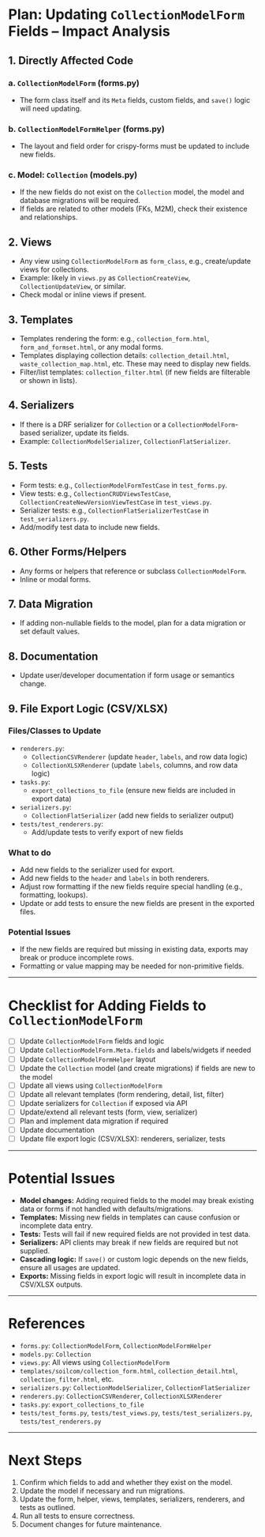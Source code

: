 # Plan: Updating `CollectionModelForm` Fields – Impact Analysis

## 1. Directly Affected Code

### a. `CollectionModelForm` (forms.py)
- The form class itself and its `Meta` fields, custom fields, and `save()` logic will need updating.

### b. `CollectionModelFormHelper` (forms.py)
- The layout and field order for crispy-forms must be updated to include new fields.

### c. Model: `Collection` (models.py)
- If the new fields do not exist on the `Collection` model, the model and database migrations will be required.
- If fields are related to other models (FKs, M2M), check their existence and relationships.

## 2. Views
- Any view using `CollectionModelForm` as `form_class`, e.g., create/update views for collections.
- Example: likely in `views.py` as `CollectionCreateView`, `CollectionUpdateView`, or similar.
- Check modal or inline views if present.

## 3. Templates
- Templates rendering the form: e.g., `collection_form.html`, `form_and_formset.html`, or any modal forms.
- Templates displaying collection details: `collection_detail.html`, `waste_collection_map.html`, etc. These may need to display new fields.
- Filter/list templates: `collection_filter.html` (if new fields are filterable or shown in lists).

## 4. Serializers
- If there is a DRF serializer for `Collection` or a `CollectionModelForm`-based serializer, update its fields.
- Example: `CollectionModelSerializer`, `CollectionFlatSerializer`.

## 5. Tests
- Form tests: e.g., `CollectionModelFormTestCase` in `test_forms.py`.
- View tests: e.g., `CollectionCRUDViewsTestCase`, `CollectionCreateNewVersionViewTestCase` in `test_views.py`.
- Serializer tests: e.g., `CollectionFlatSerializerTestCase` in `test_serializers.py`.
- Add/modify test data to include new fields.

## 6. Other Forms/Helpers
- Any forms or helpers that reference or subclass `CollectionModelForm`.
- Inline or modal forms.

## 7. Data Migration
- If adding non-nullable fields to the model, plan for a data migration or set default values.

## 8. Documentation
- Update user/developer documentation if form usage or semantics change.

## 9. File Export Logic (CSV/XLSX)

### Files/Classes to Update
- `renderers.py`:
  - `CollectionCSVRenderer` (update `header`, `labels`, and row data logic)
  - `CollectionXLSXRenderer` (update `labels`, columns, and row data logic)
- `tasks.py`:
  - `export_collections_to_file` (ensure new fields are included in export data)
- `serializers.py`:
  - `CollectionFlatSerializer` (add new fields to serializer output)
- `tests/test_renderers.py`:
  - Add/update tests to verify export of new fields

### What to do
- Add new fields to the serializer used for export.
- Add new fields to the `header` and `labels` in both renderers.
- Adjust row formatting if the new fields require special handling (e.g., formatting, lookups).
- Update or add tests to ensure the new fields are present in the exported files.

### Potential Issues
- If the new fields are required but missing in existing data, exports may break or produce incomplete rows.
- Formatting or value mapping may be needed for non-primitive fields.

---

# Checklist for Adding Fields to `CollectionModelForm`

- [ ] Update `CollectionModelForm` fields and logic
- [ ] Update `CollectionModelForm.Meta.fields` and labels/widgets if needed
- [ ] Update `CollectionModelFormHelper` layout
- [ ] Update the `Collection` model (and create migrations) if fields are new to the model
- [ ] Update all views using `CollectionModelForm`
- [ ] Update all relevant templates (form rendering, detail, list, filter)
- [ ] Update serializers for `Collection` if exposed via API
- [ ] Update/extend all relevant tests (form, view, serializer)
- [ ] Plan and implement data migration if required
- [ ] Update documentation
- [ ] Update file export logic (CSV/XLSX): renderers, serializer, tests

---

# Potential Issues
- **Model changes:** Adding required fields to the model may break existing data or forms if not handled with defaults/migrations.
- **Templates:** Missing new fields in templates can cause confusion or incomplete data entry.
- **Tests:** Tests will fail if new required fields are not provided in test data.
- **Serializers:** API clients may break if new fields are required but not supplied.
- **Cascading logic:** If `save()` or custom logic depends on the new fields, ensure all usages are updated.
- **Exports:** Missing fields in export logic will result in incomplete data in CSV/XLSX outputs.

---

# References
- `forms.py`: `CollectionModelForm`, `CollectionModelFormHelper`
- `models.py`: `Collection`
- `views.py`: All views using `CollectionModelForm`
- `templates/soilcom/collection_form.html`, `collection_detail.html`, `collection_filter.html`, etc.
- `serializers.py`: `CollectionModelSerializer`, `CollectionFlatSerializer`
- `renderers.py`: `CollectionCSVRenderer`, `CollectionXLSXRenderer`
- `tasks.py`: `export_collections_to_file`
- `tests/test_forms.py`, `tests/test_views.py`, `tests/test_serializers.py`, `tests/test_renderers.py`

---

# Next Steps
1. Confirm which fields to add and whether they exist on the model.
2. Update the model if necessary and run migrations.
3. Update the form, helper, views, templates, serializers, renderers, and tests as outlined.
4. Run all tests to ensure correctness.
5. Document changes for future maintenance.
